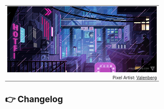 <table align="center">
  <tr>
    <td width="100%" align="center">
      <a href="https://trek.io/">
        <img src="https://github.com/wbnns/wbnns/raw/master/hello.gif">
      </a>
    </td>
  </tr>
  <tr>
    <td width="100%" align="right">
      Pixel Artist: <a href="https://www.deviantart.com/valenberg">Valenberg</a>
    </td>
  </tr>
</table>

# 👉 Changelog
